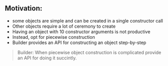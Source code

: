 ## Motivation:
- some objects are simple and can be created in a single constructor call
- Other objects require a lot of ceremony to create
- Having an object with 10 constructor arguments is not productive
- Instead, opt for piecewise construction
- Builder provides an API for constructing an object step-by-step

>Builder: When piecewise object construction is complicated provide an API for doing it succintly.
